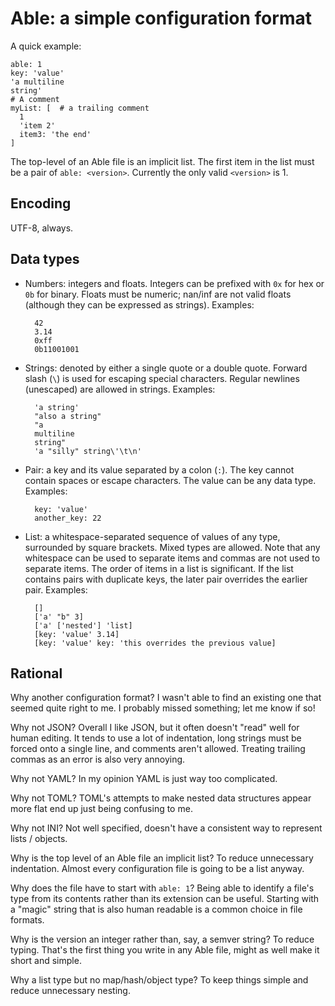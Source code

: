 # Able: a simple configuration format

A quick example:

    able: 1
    key: 'value'
    'a multiline
    string'
    # A comment
    myList: [  # a trailing comment
      1
      'item 2'
      item3: 'the end'
    ]
    
The top-level of an Able file is an implicit list. The first item in
the list must be a pair of `able: <version>`. Currently the only valid
`<version>` is 1.

## Encoding

UTF-8, always.

## Data types

- Numbers: integers and floats. Integers can be prefixed with `0x` for
  hex or `0b` for binary. Floats must be numeric; nan/inf are not
  valid floats (although they can be expressed as strings). Examples:

        42
        3.14
        0xff
        0b11001001

- Strings: denoted by either a single quote or a double quote. Forward
  slash (`\`) is used for escaping special characters. Regular
  newlines (unescaped) are allowed in strings. Examples:

        'a string'
        "also a string"
        "a
        multiline
        string"
        'a "silly" string\'\t\n'

- Pair: a key and its value separated by a colon (`:`). The key cannot
  contain spaces or escape characters. The value can be any data
  type. Examples:

        key: 'value'
        another_key: 22
        
- List: a whitespace-separated sequence of values of any type,
  surrounded by square brackets. Mixed types are allowed. Note that
  any whitespace can be used to separate items and commas are not used
  to separate items. The order of items in a list is significant. If
  the list contains pairs with duplicate keys, the later pair
  overrides the earlier pair. Examples:
  
        []
        ['a' "b" 3]
        ['a' ['nested'] 'list]
        [key: 'value' 3.14]
        [key: 'value' key: 'this overrides the previous value]

## Rational

Why another configuration format? I wasn't able to find an existing
one that seemed quite right to me. I probably missed something; let me
know if so!

Why not JSON? Overall I like JSON, but it often doesn't "read" well
for human editing. It tends to use a lot of indentation, long strings
must be forced onto a single line, and comments aren't
allowed. Treating trailing commas as an error is also very annoying.

Why not YAML? In my opinion YAML is just way too complicated.

Why not TOML? TOML's attempts to make nested data structures appear
more flat end up just being confusing to me.

Why not INI? Not well specified, doesn't have a consistent way to
represent lists / objects.

Why is the top level of an Able file an implicit list? To reduce
unnecessary indentation. Almost every configuration file is going to
be a list anyway.

Why does the file have to start with `able: 1`? Being able to identify
a file's type from its contents rather than its extension can be
useful. Starting with a "magic" string that is also human readable is
a common choice in file formats.

Why is the version an integer rather than, say, a semver string? To
reduce typing. That's the first thing you write in any Able file,
might as well make it short and simple.

Why a list type but no map/hash/object type? To keep things simple and
reduce unnecessary nesting.
